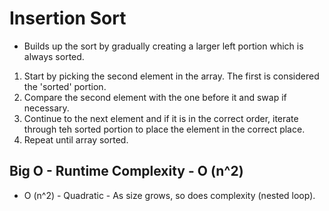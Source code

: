 # Insertion Sort

* Builds up the sort by gradually creating a larger left portion which is always sorted.

1. Start by picking the second element in the array. The first is considered the 'sorted' portion.
2. Compare the second element with the one before it and swap if necessary.
3. Continue to the next element and if it is in the correct order, iterate through teh sorted portion to place the element in the correct place.
4. Repeat until array sorted.

## Big O - Runtime Complexity - O (n^2)
* O (n^2) - Quadratic - As size grows, so does complexity (nested loop).
